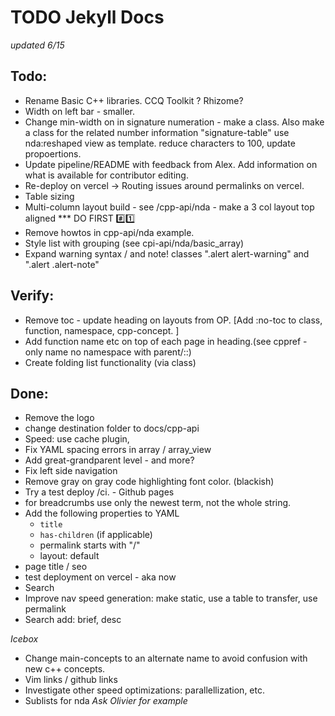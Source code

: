 # TODO Jekyll Docs

_updated 6/15_


## Todo:
- Rename Basic C++ libraries. CCQ Toolkit ? Rhizome?
- Width on left bar - smaller.
- Change min-width on <td> in signature numeration - make a class. Also make a class for the related number information "signature-table"
use nda:reshaped view as template. reduce characters to 100, update propoertions.
- Update pipeline/README with feedback from Alex. Add information on what is available for contributor editing.
- Re-deploy on vercel -> Routing issues around permalinks on vercel.
- Table sizing
- Multi-column layout build - see /cpp-api/nda - make a 3 col layout top aligned *** DO FIRST #️⃣1️⃣
- Remove howtos in cpp-api/nda example.
- Style list with grouping (see cpi-api/nda/basic_array)
- Expand warning syntax / and note!  classes ".alert alert-warning" and ".alert .alert-note"

## Verify:
- Remove toc - update heading on layouts from OP. [Add :no-toc to class, function, namespace, cpp-concept. ]
- Add function name etc on top of each page in heading.(see cppref - only name no namespace with parent/::)
- Create folding list functionality (via class)

## Done:
- Remove the logo
- change destination folder to docs/cpp-api
- Speed: use cache plugin,
- Fix YAML spacing errors in array / array_view
- Add great-grandparent level - and more?
- Fix left side navigation
- Remove gray on gray code highlighting font color. (blackish)
-  Try a test deploy /ci. - Github pages
-  for breadcrumbs use only the newest term, not the whole string.
-  Add the following properties to YAML
      - `title`
      - `has-children` (if applicable)
      -  permalink starts with "/"
      - layout: default
- page title / seo
- test deployment on vercel - aka now
- Search
- Improve nav speed generation: make static, use a table to transfer, use permalink
- Search add: brief, desc

_Icebox_
- Change main-concepts to an alternate name to avoid confusion with new c++ concepts.
- Vim links / github links
- Investigate other speed optimizations: parallellization, etc.
- Sublists for nda _Ask Olivier for example_
